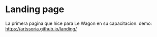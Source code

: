 # Landing page 
La primera pagina que hice para Le Wagon en su capacitacion.
demo: https://artssoria.github.io/landing/

